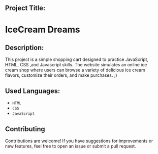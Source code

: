 ## Project Title:

# IceCream Dreams

## Description:

<p>This project is a simple shopping cart designed to practice JavaScript, HTML, CSS ,and Javascript skills. The website simulates an online ice cream shop where users can browse a variety of delicious ice cream flavors, customize their orders, and make purchases. ;)</p>

## Used Languages:

- `HTML`
- `CSS`
- `JavaScript`

## Contributing

Contributions are welcome! If you have suggestions for improvements or new features, feel free to open an issue or submit a pull request.
